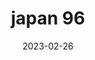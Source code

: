 ---
weight: 96
images: 
- /images/Japan/DSCF9671.jpg
title: japan 96
date: 2023-02-26
tags:
- japan
---